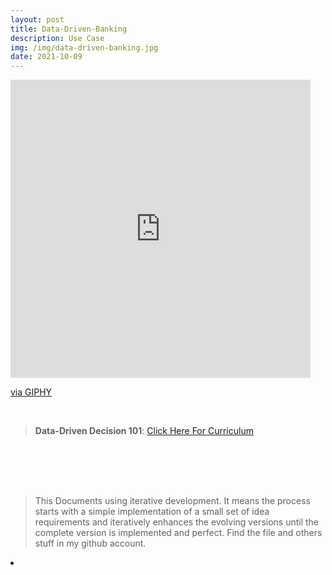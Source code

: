 ```yaml
---
layout: post
title: Data-Driven-Banking
description: Use Case
img: /img/data-driven-banking.jpg
date: 2021-10-09
---
```



<iframe src="https://giphy.com/embed/KYh1vSXtcdl0RYgLCR" width="480" height="477" frameBorder="0" class="giphy-embed" allowFullScreen></iframe><p><a href="https://giphy.com/gifs/education-data-naep-KYh1vSXtcdl0RYgLCR">via GIPHY</a></p>

<Br>


> **Data-Driven Decision 101**: <a href="https://github.com/itsmecevi/ddd101/blob/main/Data-Driven%20Decision.pdf">Click Here For Curriculum</a>



<Br>
  
<img class="col one right" src="" style="padding:25px">

<Br>

> This Documents using iterative development. It means the process starts with a simple implementation of a small set of idea requirements and iteratively enhances the evolving versions until the complete version is implemented and perfect.
> Find the file and others stuff in my github account.


<li>
<a id="icon" href="https://github.com/itsmecevi" target="_blank"><i class="fa fa-github fa-fw fa-2x"></i></a>
</li>


